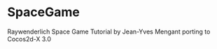 SpaceGame
=========

Raywenderlich Space Game Tutorial by Jean-Yves Mengant porting to Cocos2d-X 3.0

